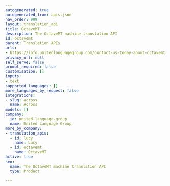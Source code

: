```yaml
---
autogenerated: true
autogenerated_from: apis.json
nav_order: 999
layout: translation_api
title: OctaveMT
description: The OctaveMT machine translation API
id: octavemt
parent: Translation APIs
urls:
- https://info.unitedlanguagegroup.com/contact-us-today-about-octavemt
privacy_url: null
self_serve: false
prompt_required: false
customisation: []
inputs:
- text
supported_languages: []
more_languages_by_request: false
integrations:
- slug: across
  name: Across
models: []
company:
  id: united-language-group
  name: United Language Group
more_by_company:
- translation_apis:
  - id: lucy
    name: Lucy
  - id: octavemt
    name: OctaveMT
active: true
seo:
  name: The OctaveMT machine translation API
  type: Product

---
```


